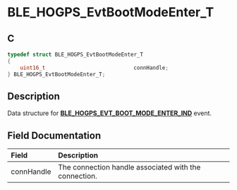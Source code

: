 # BLE_HOGPS_EvtBootModeEnter_T

## C

```c
typedef struct BLE_HOGPS_EvtBootModeEnter_T
{
    uint16_t                            connHandle;
} BLE_HOGPS_EvtBootModeEnter_T;
```

## Description

Data structure for **[BLE_HOGPS_EVT_BOOT_MODE_ENTER_IND](GUID-FD46DA44-7917-4D0D-B093-1B426A48DF54.md)** event.


## Field Documentation

|Field|Description|
|:---|:---|
|connHandle|The connection handle associated with the connection.|
